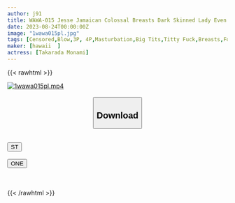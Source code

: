 ```yaml
---
author: j91
title: WAWA-015 Jesse Jamaican Colossal Breasts Dark Skinned Lady Even If You Don't Speak The Same Language, SEX Is Universal!
date: 2023-08-24T00:00:00Z
image: "1wawa015pl.jpg"
tags: [Censored,Blow,3P, 4P,Masturbation,Big Tits,Titty Fuck,Breasts,Footjob,Huge Butt,Huge Cock,Sun tan	 ]
maker: [hawaii  ]
actress: [Takarada Monami]
---
```



{{< rawhtml >}}

<div class="video" data-videoid="8KaVjqL6DDUoxoz">
    <a href="javascript:;">
        <img src="https://my.j91.asia/posts/1wawa015pl/1wawa015pl.jpg" width="WIDTH" height="HEIGHT" alt="1wawa015pl.mp4" loading="lazy">
    </a>
</div>

<script type="text/javascript" src="https://j91.asia/asset/on-demand-st.js"></script>

<br>
  <link rel="stylesheet" href="https://j91.asia/asset/bs5.css">
  
  <center>
  <button class="btn btn-primary" type="button" data-bs-toggle="collapse" data-bs-target=".multi-collapse" aria-expanded="false" aria-controls="multiCollapseExample1 multiCollapseExample2"><h2>Download</h2></button></center>
</p>
<div class="row">
  <div class="col">
    <div class="collapse multi-collapse" id="multiCollapseExample1">
      <div class="card card-body">
	      	      <br>
<div class="buttons">  
<a href="https://streamtape.to/v/8KaVjqL6DDUoxoz"><button class="btn-hover color-3"><i class="fa fa-download"></i> ST</button></a></div>
    </div>
  </div>
</div>
  <div class="col">
    <div class="collapse multi-collapse" id="multiCollapseExample2">
      <div class="card card-body">
	      <br>
<div class="buttons">
    <a href="https://oneupload.to/i8o2kbryuzxm"><button class="btn-hover color-9"><i class="fa fa-download"></i> ONE</button></a></div>
<br><br>
      </div>
    </div>
  </div>
</div>

{{< /rawhtml >}}
